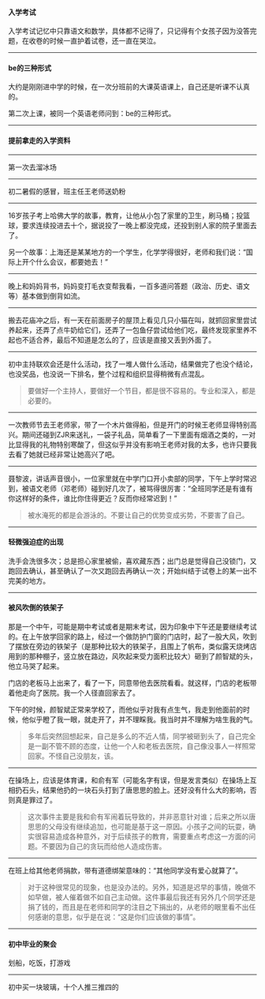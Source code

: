 #### 入学考试

入学考试记忆中只靠语文和数学，具体都不记得了，只记得有个女孩子因为没答完题，在收卷的时候一直护着试卷，还一直在哭泣。

---

#### be的三种形式

大约是刚刚进中学的时候，在一次分班前的大课英语课上，自己还是听课不认真的。

第二次上课，被同一个英语老师问到：be的三种形式。

---

#### 提前拿走的入学资料

---

第一次去溜冰场

---

初二暑假的感冒，班主任王老师送奶粉

---

16岁孩子考上哈佛大学的故事，教育，让他从小包了家里的卫生，刷马桶；投篮球，要求连续投进去十个，据说投了一晚上都没完成，还投到别人家的院子里面去了。

另一个故事：上海还是某某地方的一个学生，化学学得很好，老师和我们说：“国际上开个什么会议，都要她去！”

---

晚上和妈妈背书，妈妈变打毛衣变帮我看，一百多道问答题（政治、历史、语文等）基本做到倒背如流。

---

搬去花庙冲之后，有一天在前面房子的屋顶上看见几只小猫在叫，就抓回家里尝试养起来，还弄了点牛奶给它们，还弄了一包鱼仔尝试给他们吃，最终发现家里养不起也不适合养，最后不知道是怎么的了，应该是直接又丢到外面了。

---

初中主持联欢会还是什么活动，找了一堆人做什么活动，结果做完了也没个结论，也没奖品，也没说一下排名，整个过程和组织显得稍微有点混乱。

> 要做好一个主持人，要做好一个节目，都是很不容易的。专业和深入，都是必要的。

---

一次教师节去王老师家，带了一个木片做得船，但是开门的时候王老师显得特别高兴。期间还碰到ZJR来送礼，一袋子礼品，简单看了一下里面有烟酒之类的，一对比显得我的礼物特别寒酸了，但这似乎并没有影响王老师对我的太多，也许只要我去看了她就已经非常让她高兴了吧。

---

聂黎波，讲话声音很小，一位家里就在中学门口开小卖部的同学，下午上学时常迟到，被语文老师（邓老师）碰到好几次了，被骂得很厉害：“全班同学还是有谁有你这样好的条件，谁比你住得更近？反而你经常迟到！”

> 被水淹死的都是会游泳的。不要让自己的优势变成劣势，不要害了自己。

---

#### 轻微强迫症的出现

洗手会洗很多次；总是担心家里被偷，喜欢藏东西；出门总是觉得自己没锁门，又跑回去确认，甚至确认了一次又跑回去再确认一次；开始纠结于试卷上的某一出不完美的地方。

---

#### 被风吹倒的铁架子

那是一个中午，可能是期中考试或者是期末考试，因为印象中下午还是要继续考试的。在上午放学回家的路上，经过一个做防护门窗的门店时，起了一股大风，吹到了摆放在旁边的铁架子（是那种比较大的铁架子，且围上了帆布，类似露天烧烤店用到的那种棚子，竖立放在路边，风吹起来受力面积比较大）砸到了颜智斌的头，他立马哭了起来。

门店的老板马上出来了，看了一下，同意带他去医院看看。就这样，门店的老板带着他走向了医院。我一个人径直回家去了。

下午的时候，颜智斌正常来学校了，而他似乎对我有点生气，我走到他面前的时候，他似乎瞪了我一眼，就走开了，并不理睬我。我当时并不理解为啥生我的气。

> 多年后突然回想起来，自己是多么的不近人情，同学被砸到头了，自己完全是一副不管不顾的态度，让他一个人和老板去医院，自己像没事人一样照常回家。不怪自己没朋友，该。

---

在操场上，应该是体育课，和俞有军（可能名字有误，但是发言类似）在操场上互相扔石头，结果他扔的一块石头打到了唐思思的脸上。还好没有什么大的影响，否则真是罪过了。

> 这次事件主要是我和俞有军闹着玩导致的，并非恶意针对谁；后来之所以唐思思的父母没有继续追加，也可能是基于这一原因。小孩子之间的玩耍，确实很容易造成各种意外，对于后续孩子的教育，需要重点考虑这一方面的问题。不要因为自己的贪玩而给他人造成伤害。

---

在班上给其他老师捐款，带有道德绑架意味的：“其他同学没有爱心就算了”。

> 对于这种很常见的现象，也是没办法的。另外，知道是迟早的事情，晚做不如早做，被人催着做不如自己主动做。这件事最后我还有另外几个同学还是捐了钱的，而且是在老师和同学的注目之下捐出的，从老师的眼里看不出任何感谢的意思，似乎是在说：“这是你们应该做的事情”。

---

#### 初中毕业的聚会

划船，吃饭，打游戏

---

初中买一块玻璃，十个人推三推四的

